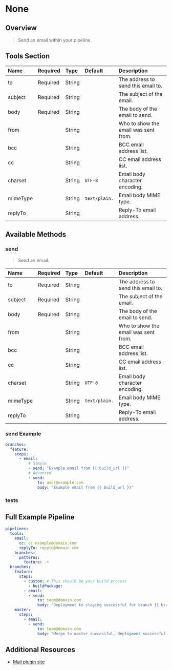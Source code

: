 # None

## Overview

> Send an email within your pipeline.

## Tools Section

| Name     | Required   | Type   | Default       | Description                          |
|:---------|:-----------|:-------|:--------------|:-------------------------------------|
| to       | Required   | String |               | The address to send this email to.   |
| subject  | Required   | String |               | The subject of the email.            |
| body     | Required   | String |               | The body of the email to send.       |
| from     |            | String |               | Who to show the email was sent from. |
| bcc      |            | String |               | BCC email address list.              |
| cc       |            | String |               | CC email address list.               |
| charset  |            | String | `UTF-8`       | Email body character encoding.       |
| mimeType |            | String | `text/plain.` | Email body MIME type.                |
| replyTo  |            | String |               | Reply-To email address.              |

## Available Methods

### send

> Send an email.

| Name     | Required   | Type   | Default       | Description                          |
|:---------|:-----------|:-------|:--------------|:-------------------------------------|
| to       | Required   | String |               | The address to send this email to.   |
| subject  | Required   | String |               | The subject of the email.            |
| body     | Required   | String |               | The body of the email to send.       |
| from     |            | String |               | Who to show the email was sent from. |
| bcc      |            | String |               | BCC email address list.              |
| cc       |            | String |               | CC email address list.               |
| charset  |            | String | `UTF-8`       | Email body character encoding.       |
| mimeType |            | String | `text/plain.` | Email body MIME type.                |
| replyTo  |            | String |               | Reply-To email address.              |

### send Example

```yaml
branches:
  feature:
    steps:
      - email:
          # Simple
          - send: "Example email from {{ build_url }}"
          # Advanced
          - send:
              to: user@example.com
              body: "Example email from {{ build_url }}"
```

### tests

## Full Example Pipeline

```yaml
pipelines:
  tools:
    email:
      cc: cc-example@domain.com
      replyTo: repyto@domain.com
    branches:
      patterns:
        feature: .+
  branches:
    feature:
      steps:
        - custom: # This should be your build process
          - buildPackage:
        - email:
          - send:
              to: team@domain.com
              body: "Deployment to staging successful for branch {{ branch_name }} | {{ build_url }}"
    master:
      steps:
        - email:
          - send:
              to: team@domain.com
              body: "Merge to master successful, deployment successful | {{ build_url }}"
```

## Additional Resources

* [Mail plugin site](https://plugins.jenkins.io/workflow-basic-steps)